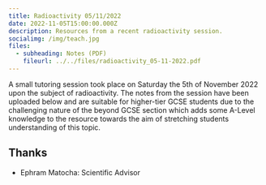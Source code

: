 ```yaml
---
title: Radioactivity 05/11/2022
date: 2022-11-05T15:00:00.000Z
description: Resources from a recent radioactivity session.
socialimg: /img/teach.jpg
files:
  - subheading: Notes (PDF)
    fileurl: ../../files/radioactivity_05-11-2022.pdf
---
```


A small tutoring session took place on Saturday the 5th of November 2022 upon the subject of radioactivity. The notes from the session have been uploaded below and are suitable for higher-tier GCSE students due to the challenging nature of the beyond GCSE section which adds some A-Level knowledge to the resource towards the aim of stretching students understanding of this topic.

## Thanks

- Ephram Matocha: Scientific Advisor
